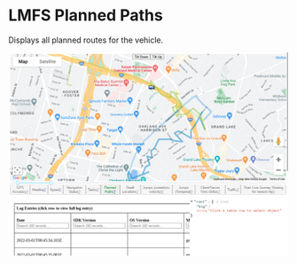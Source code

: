 # LMFS Planned Paths

Displays all planned routes for the vehicle.

![Screenshot](screenshots/planned_paths.png)
